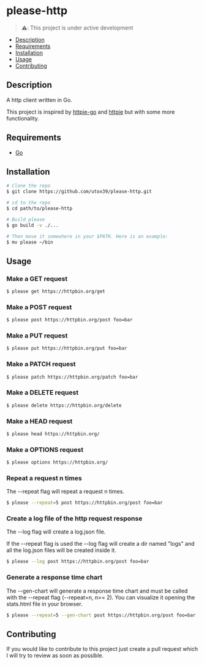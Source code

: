 # please-http

>⚠️: This project is under active development

- [Description](#description)
- [Requirements](#requirements)
- [Installation](#installation)
- [Usage](#usage)
- [Contributing](#contributing)

## Description

A http client written in Go.

This project is inspired by [httpie-go](https://github.com/nojima/httpie-go) and [httpie](https://github.com/httpie/cli)
but with some more functionality.

## Requirements
- [Go](https://go.dev/)

## Installation

```bash
# Clone the repo
$ git clone https://github.com/utox39/please-http.git

# cd to the repo
$ cd path/to/please-http

# Build please
$ go build -v ./... 

# Then move it somewhere in your $PATH. Here is an example:
$ mv please ~/bin
```

## Usage

### Make a GET request
```bash
$ please get https://httpbin.org/get
```

### Make a POST request
```bash
$ please post https://httpbin.org/post foo=bar
```

### Make a PUT request
```bash
$ please put https://httpbin.org/put foo=bar
```

### Make a PATCH request
```bash
$ please patch https://httpbin.org/patch foo=bar
```

### Make a DELETE request
```bash
$ please delete https://httpbin.org/delete
```

### Make a HEAD request
```bash
$ please head https://httpbin.org/
```

### Make a OPTIONS request
```bash
$ please options https://httpbin.org/
```

### Repeat a request n times
The --repeat flag will repeat a request n times.


```bash
$ please --repeat=5 post https://httpbin.org/post foo=bar
```

### Create a log file of the http request response
The --log flag will create a log.json file. 

If the --repeat flag is used the --log flag will create a dir named "logs" and all the log.json files
will be created inside it.

```bash
$ please --log post https://httpbin.org/post foo=bar
```
### Generate a response time chart

The --gen-chart will generate a response time chart and must be called with the --repeat flag (--repeat=n, n>= 2).
You can visualize it opening the stats.html file in your browser.

```bash
$ please --repeat=5 --gen-chart post https://httpbin.org/post foo=bar
```

## Contributing

If you would like to contribute to this project just create a pull request which I will try to review as soon as
possible.